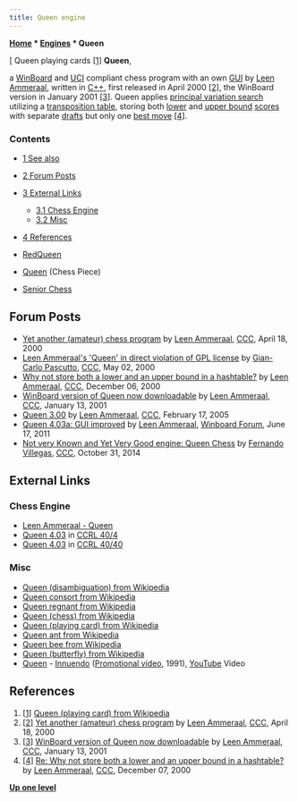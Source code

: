 ```yaml
---
title: Queen engine
---
```

**[Home](Home "Home") \* [Engines](Engines "Engines") \* Queen**



[ Queen playing cards <a id="cite-note-1" href="#cite-ref-1">[1]</a>
**Queen**,  

a [WinBoard](WinBoard "WinBoard") and [UCI](UCI "UCI") compliant chess program with an own [GUI](GUI "GUI") by [Leen Ammeraal](Leen_Ammeraal "Leen Ammeraal"), written in [C++](Cpp "Cpp"), first released in April 2000 <a id="cite-note-2" href="#cite-ref-2">[2]</a>, the WinBoard version in January 2001 <a id="cite-note-3" href="#cite-ref-3">[3]</a>. 
Queen applies [principal variation search](Principal_Variation_Search "Principal Variation Search") utilizing a [transposition table](Transposition_Table "Transposition Table"), storing both [lower](Lower_Bound "Lower Bound") and [upper bound](Upper_Bound "Upper Bound") [scores](Score "Score") with separate [drafts](Depth "Depth") but only one [best move](Best_Move "Best Move") <a id="cite-note-4" href="#cite-ref-4">[4]</a>. 



### Contents


* [1 See also](#see-also)
* [2 Forum Posts](#forum-posts)
* [3 External Links](#external-links)
	+ [3.1 Chess Engine](#chess-engine)
	+ [3.2 Misc](#misc)
* [4 References](#references)






* [RedQueen](RedQueen "RedQueen")
* [Queen](Queen "Queen") (Chess Piece)
* [Senior Chess](index.php?title=Senior_Chess&action=edit&redlink=1 "Senior Chess (page does not exist)")


## Forum Posts


* [Yet another (amateur) chess program](https://www.stmintz.com/ccc/index.php?id=106507) by [Leen Ammeraal](Leen_Ammeraal "Leen Ammeraal"), [CCC](CCC "CCC"), April 18, 2000
* [Leen Ammeraal's 'Queen' in direct violation of GPL license](https://www.stmintz.com/ccc/index.php?id=108828) by [Gian-Carlo Pascutto](Gian-Carlo_Pascutto "Gian-Carlo Pascutto"), [CCC](CCC "CCC"), May 02, 2000
* [Why not store both a lower and an upper bound in a hashtable?](https://www.stmintz.com/ccc/index.php?id=143234) by [Leen Ammeraal](Leen_Ammeraal "Leen Ammeraal"), [CCC](CCC "CCC"), December 06, 2000
* [WinBoard version of Queen now downloadable](https://www.stmintz.com/ccc/index.php?id=149747) by [Leen Ammeraal](Leen_Ammeraal "Leen Ammeraal"), [CCC](CCC "CCC"), January 13, 2001
* [Queen 3.00](https://www.stmintz.com/ccc/index.php?id=412241) by [Leen Ammeraal](Leen_Ammeraal "Leen Ammeraal"), [CCC](CCC "CCC"), February 17, 2005
* [Queen 4.03a: GUI improved](http://www.open-aurec.com/wbforum/viewtopic.php?f=4&t=51836) by [Leen Ammeraal](Leen_Ammeraal "Leen Ammeraal"), [Winboard Forum](Computer_Chess_Forums "Computer Chess Forums"), June 17, 2011
* [Not very Known and Yet Very Good engine: Queen Chess](http://www.talkchess.com/forum/viewtopic.php?t=54202) by [Fernando Villegas](Fernando_Villegas "Fernando Villegas"), [CCC](CCC "CCC"), October 31, 2014


## External Links


### Chess Engine


* [Leen Ammeraal - Queen](http://home.planet.nl/%7Eammeraal/chess.html)
* [Queen 4.03](http://ccrl.chessdom.com/ccrl/404/cgi/engine_details.cgi?print=Details&each_game=1&eng=Queen%204.03#Queen_4_03) in [CCRL 40/4](CCRL "CCRL")
* [Queen 4.03](http://ccrl.chessdom.com/ccrl/4040/cgi/engine_details.cgi?match_length=30&print=Details&each_game=1&eng=Queen%204.03#Queen_4_03) in [CCRL 40/40](CCRL "CCRL")


### Misc


* [Queen (disambiguation) from Wikipedia](https://en.wikipedia.org/wiki/Queen)
* [Queen consort from Wikipedia](https://en.wikipedia.org/wiki/Queen_consort)
* [Queen regnant from Wikipedia](https://en.wikipedia.org/wiki/Queen_regnant)
* [Queen (chess) from Wikipedia](https://en.wikipedia.org/wiki/Queen_%28chess%29)
* [Queen (playing card) from Wikipedia](https://en.wikipedia.org/wiki/Queen_%28playing_card%29)
* [Queen ant from Wikipedia](https://en.wikipedia.org/wiki/Queen_ant)
* [Queen bee from Wikipedia](https://en.wikipedia.org/wiki/Queen_bee)
* [Queen (butterfly) from Wikipedia](https://en.wikipedia.org/wiki/Queen_%28butterfly%29)
* [Queen](Category:Queen "Category:Queen") - [Innuendo](https://en.wikipedia.org/wiki/Innuendo_%28song%29) ([Promotional video](https://en.wikipedia.org/wiki/Innuendo_%28song%29#Promotional_video), 1991), [YouTube](https://en.wikipedia.org/wiki/YouTube) Video


 
## References


1. <a id="cite-ref-1" href="#cite-note-1">[1]</a> [Queen (playing card) from Wikipedia](https://en.wikipedia.org/wiki/Queen_%28playing_card%29)
2. <a id="cite-ref-2" href="#cite-note-2">[2]</a> [Yet another (amateur) chess program](https://www.stmintz.com/ccc/index.php?id=106507) by [Leen Ammeraal](Leen_Ammeraal "Leen Ammeraal"), [CCC](CCC "CCC"), April 18, 2000
3. <a id="cite-ref-3" href="#cite-note-3">[3]</a> [WinBoard version of Queen now downloadable](https://www.stmintz.com/ccc/index.php?id=149747) by [Leen Ammeraal](Leen_Ammeraal "Leen Ammeraal"), [CCC](CCC "CCC"), January 13, 2001
4. <a id="cite-ref-4" href="#cite-note-4">[4]</a> [Re: Why not store both a lower and an upper bound in a hashtable?](https://www.stmintz.com/ccc/index.php?id=143435) by [Leen Ammeraal](Leen_Ammeraal "Leen Ammeraal"), [CCC](CCC "CCC"), December 07, 2000

**[Up one level](Engines "Engines")**







 
